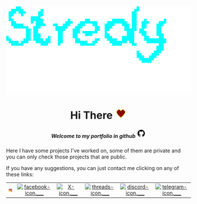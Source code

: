 ![Stredhy.gif](gifs/Stredhy.gif)


<center>

# Hi There ![heart.gif](gifs/heart.gif)
	
</center>


<center>

##### Welcome to my portfolio in github ![github-icon.png](imgs/github-icon.png)

</center>

Here I have some projects I've worked on, some of them are private and you can only check those projects that are public.

If you have any suggestions, you can just contact me clicking on any of these links:

<table style="width:100%">
	<tr>
		<td>
			<center>
			 	<a href="#">
					<img src="gifs/instagram-icon.gif" alt="instagram-icon.gif">
				</a>
			</center>
		</td>
		<td>
			<center>
			 	<a href="#">
					<img src="" alt="facebook-icon.___">
				</a>
			</center>
		</td>
		<td>
			<center>
			 	<a href="#">
					<img src="" alt="X-icon.___">
				</a>
			</center>
		</td>
		<td>
			<center>
			 	<a href="#">
					<img src="" alt="threads-icon.___">
				</a>
			</center>
		</td>
		<td>
			<center>
			 	<a href="#">
					<img src="" alt="discord-icon.___">
				</a>
			</center>
		</td>
		<td>
			<center>
			 	<a href="#">
					<img src="" alt="telegram-icon.___">
				</a>
			</center>
		</td>
	</tr>
</table>
